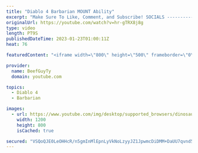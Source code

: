 ```yaml
---
title: "Diablo 4 Barbarian MOUNT Ability"
excerpt: "Make Sure To Like, Comment, and Subscribe! SOCIALS ---------------------------------------------- Join Our ..."
originalUrl: https://youtube.com/watch?v=hr-gTRX8j8g
type: video
length: PT9S
publishedDateTime: 2023-01-23T01:00:11Z
heat: 76

featuredContent: "<iframe width=\"800\" height=\"500\" frameborder=\"0\" src=\"https://www.youtube.com/embed/hr-gTRX8j8g\" allow=\"accelerometer; autoplay; encrypted-media; gyroscope; picture-in-picture\" allowfullscreen></iframe>"

provider:
  name: BeefGuyTy
  domain: youtube.com

topics:
  - Diablo 4
  - Barbarian

images:
  - url: https://www.youtube.com/img/desktop/supported_browsers/dinosaur.png
    width: 1200
    height: 800
    isCached: true

secured: "VSQoQJE0LeOHHcR/n5gmInMlEpnLyVkNoLzyyJZ1JpwmcDiDMM+DaUU7qvnd5e/cjZKWgXXuBmWjgABEG7UAJvlmXli78F7Dvgb7YNKeV6snE3+R9UIVjKC6myKoM6yAhewia3lfpyNbHnI13M6p71KlR9EIemHq/DNBXh6O7IxteKiJd61mstYgF1rg2t6wuGnVgl7XYmHPAHeDUZz7ePvayZC1Vk3JaHPs/U8bQdvXkjVpcVsXZHWAVJoBo7+/zlUN9DhLRsMmUl9dFWUfVx5RqVjZqBMP8qAASKRRo5+9TZn7Yma/qqm6e0bCI39CanX3bbANbiAGPyD/mE8tYIiSGA72wdqqUz/fGKFGjKq7vy4vxT3eHsn/RwT0S9gnHwFJrV+tiChTVEbtqrJBZuhK47H4ZRIWY/c6nVhYBS4=;+xzeJxq/j38gHWVqI65vXQ=="
---
```


